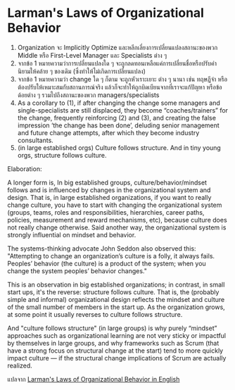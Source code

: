 # Larman's Laws of Organizational Behavior

1. Organization จะ Implicitly Optimize และหลีกเลี่ยงการเปลี่ยนแปลงสถานะของพวก Middle หรือ First-Level Manager และ Specialists ต่าง ๆ
1. จากข้อ 1 หมายความว่าการเปลี่ยนแปลงใด ๆ จะถูกลดทอนเหลือแค่การเปลี่ยนชื่อหรือปรับคำนิยามให้คล้าย ๆ ของเดิม (ซึ่งทำให้ไม่เกิดการเปลี่ยนแปลง)
1. จากข้อ 1 หมายความว่า change ใด ๆ ก็ตาม จะถูกหัวเราะเยาะ ต่าง ๆ นานา เช่น ทฤษฎีจ๋า หรือ ต้องปรับให้เหมาะสมกับสถานการณ์จริง แล้วก็จะทำให้ถูกบิดเบียนจากที่เราจะแก้ปัญหา หรือข้อด้อยต่าง ๆ รวมไปถึงสถานะของพวก managers/specialists
1. As a corollary to (1), if after changing the change some managers and single-specialists are still displaced, they become “coaches/trainers” for the change, frequently reinforcing (2) and (3), and creating the false impression ‘the change has been done’, deluding senior management and future change attempts, after which they become industry consultants.
1. (in large established orgs) Culture follows structure. And in tiny young orgs, structure follows culture.

Elaboration:

A longer form is, In big established groups, culture/behavior/mindset follows and is influenced by changes in the organizational system and design. That is, in large established organizations, if you want to really change culture, you have to start with changing the organizational system (groups, teams, roles and responsibilities, hierarchies, career paths, policies, measurement and reward mechanisms, etc), because culture does not really change otherwise. Said another way, the organizational system is strongly influential on mindset and behavior.

The systems-thinking advocate John Seddon also observed this: "Attempting to change an organization’s culture is a folly, it always fails. Peoples’ behavior (the culture) is a product of the system; when you change the system peoples’ behavior changes."

This is an observation in big established organizations; in contrast, in small start ups, it's the reverse: structure follows culture. That is, the (probably simple and informal) organizational design reflects the mindset and culture of the small number of members in the start up. As the organization grows, at some point it usually reverses to culture follows structure.

And "culture follows structure" (in large groups) is why purely “mindset” approaches such as organizational learning are not very sticky or impactful by themselves in large groups, and why frameworks such as Scrum (that have a strong focus on structural change at the start) tend to more quickly impact culture — if the structural change implications of Scrum are actually realized. 

แปลจาก [Larman's Laws of Organizational Behavior in English](https://www.craiglarman.com/wiki/index.php?title=Larman%27s_Laws_of_Organizational_Behavior)